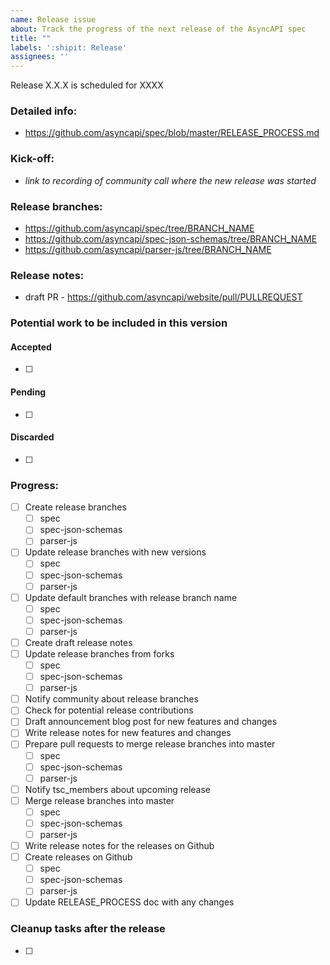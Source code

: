 ```yaml
---
name: Release issue
about: Track the progress of the next release of the AsyncAPI spec
title: ""
labels: ':shipit: Release'
assignees: ''
---
```


Release X.X.X is scheduled for XXXX

### Detailed info:
* https://github.com/asyncapi/spec/blob/master/RELEASE_PROCESS.md

### Kick-off:
* _link to recording of community call where the new release was started_

### Release branches:
* https://github.com/asyncapi/spec/tree/BRANCH_NAME
* https://github.com/asyncapi/spec-json-schemas/tree/BRANCH_NAME
* https://github.com/asyncapi/parser-js/tree/BRANCH_NAME

### Release notes:
* draft PR - https://github.com/asyncapi/website/pull/PULLREQUEST

### Potential work to be included in this version

#### Accepted

- [ ]

#### Pending

- [ ]

#### Discarded

- [ ]

### Progress:
- [ ] Create release branches
    - [ ] spec
    - [ ] spec-json-schemas
    - [ ] parser-js
- [ ] Update release branches with new versions
    - [ ] spec
    - [ ] spec-json-schemas
    - [ ] parser-js
- [ ] Update default branches with release branch name
    - [ ] spec
    - [ ] spec-json-schemas
    - [ ] parser-js
- [ ] Create draft release notes
- [ ] Update release branches from forks
    - [ ] spec
    - [ ] spec-json-schemas
    - [ ] parser-js
- [ ] Notify community about release branches
- [ ] Check for potential release contributions
- [ ] Draft announcement blog post for new features and changes
- [ ] Write release notes for new features and changes
- [ ] Prepare pull requests to merge release branches into master
    - [ ] spec
    - [ ] spec-json-schemas
    - [ ] parser-js
- [ ] Notify tsc_members about upcoming release
- [ ] Merge release branches into master
    - [ ] spec
    - [ ] spec-json-schemas
    - [ ] parser-js
- [ ] Write release notes for the releases on Github
- [ ] Create releases on Github
    - [ ] spec
    - [ ] spec-json-schemas
    - [ ] parser-js
- [ ] Update RELEASE_PROCESS doc with any changes

### Cleanup tasks after the release

- [ ]
